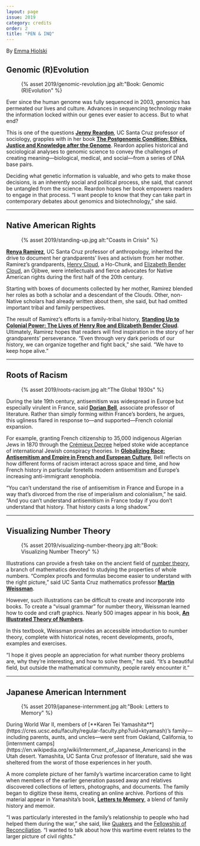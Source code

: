 ```yaml
---
layout: page
issue: 2019
category: credits
order: 2
title: "PEN & INQ"
---
```


By [Emma Hiolski](https://www.emmahiolski.com/)

## Genomic (R)Evolution

<figure>
{% asset 2019/genomic-revolution.jpg alt:"Book: Genomic (R)Evolution" %}
</figure>

Ever since the human genome was fully sequenced in 2003, genomics has permeated our lives and culture. Advances in sequencing technology make the information locked within our genes ever easier to access. But to what end?

This is one of the questions [**Jenny Reardon**](https://jereardon.sites.ucsc.edu/), UC Santa Cruz professor of sociology, grapples with in her book [**The Postgenomic Condition: Ethics, Justice and Knowledge after the Genome**](https://www.press.uchicago.edu/ucp/books/book/chicago/P/bo22726485.html). Reardon applies historical and sociological analyses to genomic science to convey the challenges of creating meaning—biological, medical, and social—from a series of DNA base pairs.

Deciding what genetic information is valuable, and who gets to make those decisions, is an inherently social and political process, she said, that cannot be untangled from the science. Reardon hopes her book empowers readers to engage in that process. “I want people to know that they can take part in contemporary debates about genomics and biotechnology,” she said.

****

## Native American Rights

<figure>
{% asset 2019/standing-up.jpg alt:"Coasts in Crisis" %}
</figure>

[**Renya Ramirez**](https://campusdirectory.ucsc.edu/cd_detail?uid=renya), UC Santa Cruz professor of anthropology, inherited the drive to document her grandparents’ lives and activism from her mother. Ramirez’s grandparents, [Henry Cloud](https://en.wikipedia.org/wiki/Henry_Roe_Cloud), a Ho-Chunk, and [Elizabeth Bender Cloud](https://en.wikipedia.org/wiki/Elizabeth_Bender_Roe_Cloud), an Ojibwe, were intellectuals and fierce advocates for Native American rights during the first half of the 20th century.

Starting with boxes of documents collected by her mother, Ramirez blended her roles as both a scholar and a descendant of the Clouds. Other, non-Native scholars had already written about them, she said, but had omitted important tribal and family perspectives.

The result of Ramirez’s efforts is a family-tribal history, [**Standing Up to Colonial Power: The Lives of Henry Roe and Elizabeth Bender Cloud**](https://www.nebraskapress.unl.edu/university-of-nebraska-press/9781496211729/). Ultimately, Ramirez hopes that readers will find inspiration in the story of her grandparents’ perseverance. “Even through very dark periods of our history, we can organize together and fight back,” she said. “We have to keep hope alive.”

****

## Roots of Racism

<figure>
{% asset 2019/roots-racism.jpg alt:"The Global 1930s" %}
</figure>

During the late 19th century, antisemitism was widespread in Europe but especially virulent in France, said [**Dorian Bell**](https://campusdirectory.ucsc.edu/cd_detail?uid=dbell1), associate professor of literature. Rather than simply forming within France’s borders, he argues, this ugliness flared in response to—and supported—French colonial expansion.

For example, granting French citizenship to 35,000 indigenous Algerian Jews in 1870 through the [Crémieux Decree](https://en.wikipedia.org/wiki/Cr%C3%A9mieux_Decree) helped stoke wide acceptance of international Jewish conspiracy theories. In [**Globalizing Race: Antisemitism and Empire in French and European Culture**](https://www.amazon.com/dp/0810136880/ref=rdr_ext_tmb), Bell reflects on how different forms of racism interact across space and time, and how French history in particular foretells modern antisemitism and Europe’s increasing anti-immigrant xenophobia.

“You can’t understand the rise of antisemitism in France and Europe in a way that’s divorced from the rise of imperialism and colonialism,” he said. “And you can’t understand antisemitism in France today if you don’t understand that history. That history casts a long shadow.”

****

## Visualizing Number Theory

<figure>
{% asset 2019/visualizing-number-theory.jpg alt:"Book: Visualizing Number Theory" %}
</figure>

Illustrations can provide a fresh take on the ancient field of [number theory](https://en.wikipedia.org/wiki/Number_theory), a branch of mathematics devoted to studying the properties of whole numbers. “Complex proofs and formulas become easier to understand with the right picture,” said UC Santa Cruz mathematics professor [**Martin Weissman**](https://www.math.ucsc.edu/faculty-research/regular.php?uid=weissman).

However, such illustrations can be difficult to create and incorporate into books. To create a “visual grammar” for number theory, Weissman learned how to code and craft graphics. Nearly 500 images appear in his book, [**An Illustrated Theory of Numbers**](http://illustratedtheoryofnumbers.com/).

In this textbook, Weissman provides an accessible introduction to number theory, complete with historical notes, recent developments, proofs, examples and exercises.

“I hope it gives people an appreciation for what number theory problems are, why they’re interesting, and how to solve them,” he said. “It’s a beautiful field, but outside the mathematical community, people rarely encounter it.”

****

## Japanese American Internment

<figure>
{% asset 2019/japanese-internment.jpg alt:"Book: Letters to Memory" %}
</figure>
During World War II, members of [**Karen Tei Yamashita**](https://cres.ucsc.edu/faculty/regular-faculty.php?uid=ktyamash)’s family—including parents, aunts, and uncles—were sent from Oakland, California, to [internment camps](https://en.wikipedia.org/wiki/Internment_of_Japanese_Americans) in the Utah desert. Yamashita, UC Santa Cruz professor of literature, said she was sheltered from the worst of those experiences in her youth.

A more complete picture of her family’s wartime incarceration came to light when members of the earlier generation passed away and relatives discovered collections of letters, photographs, and documents. The family began to digitize these items, creating an online archive. Portions of this material appear in Yamashita’s book, [**Letters to Memory**](https://coffeehousepress.org/products/letters-to-memory), a blend of family history and memoir.

“I was particularly interested in the family’s relationship to people who had helped them during the war,” she said, like [Quakers](https://en.wikipedia.org/wiki/Quakers) and the [Fellowship of Reconciliation](https://en.wikipedia.org/wiki/Fellowship_of_Reconciliation_(United_States)). “I wanted to talk about how this wartime event relates to the larger picture of civil rights.”
